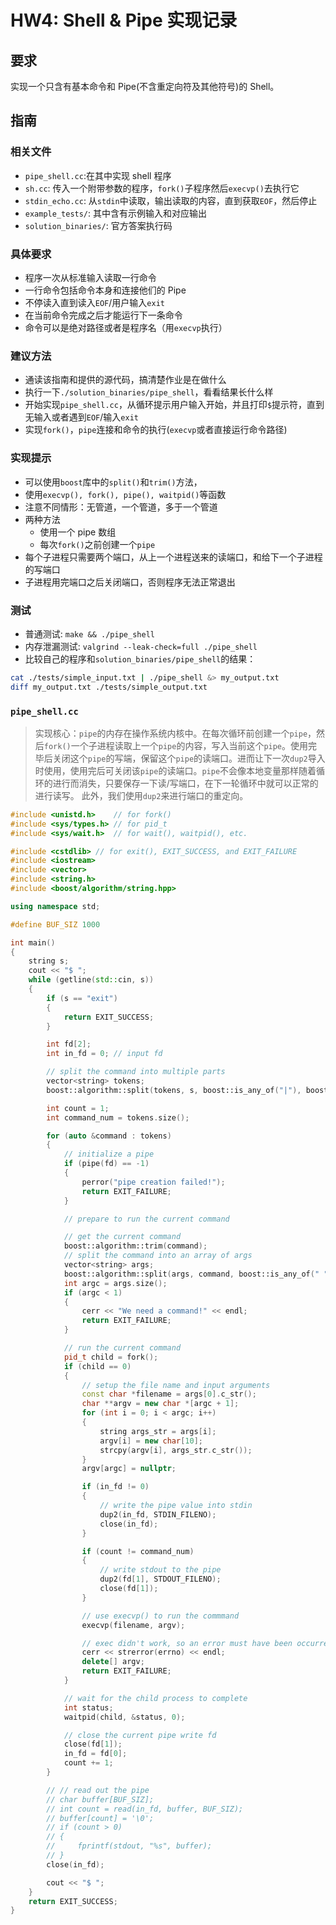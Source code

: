 # HW4: Shell & Pipe 实现记录


## 要求

实现一个只含有基本命令和 Pipe(不含重定向符及其他符号)的 Shell。

## 指南

### 相关文件

- `pipe_shell.cc`:在其中实现 shell 程序
- `sh.cc`: 传入一个附带参数的程序，`fork()`子程序然后`execvp()`去执行它
- `stdin_echo.cc`: 从`stdin`中读取，输出读取的内容，直到获取`EOF`，然后停止
- `example_tests/`: 其中含有示例输入和对应输出
- `solution_binaries/`: 官方答案执行码

### 具体要求

- 程序一次从标准输入读取一行命令
- 一行命令包括命令本身和连接他们的 Pipe
- 不停读入直到读入`EOF`/用户输入`exit`
- 在当前命令完成之后才能运行下一条命令
- 命令可以是绝对路径或者是程序名（用`execvp`执行）

### 建议方法

- 通读该指南和提供的源代码，搞清楚作业是在做什么
- 执行一下`./solution_binaries/pipe_shell`，看看结果长什么样
- 开始实现`pipe_shell.cc`，从循环提示用户输入开始，并且打印`$`提示符，直到无输入或者遇到`EOF`/输入`exit`
- 实现`fork()`，`pipe`连接和命令的执行(`execvp`或者直接运行命令路径)

### 实现提示

- 可以使用`boost`库中的`split()`和`trim()`方法，
- 使用`execvp(), fork(), pipe(), waitpid()`等函数
- 注意不同情形：无管道，一个管道，多于一个管道
- 两种方法
  - 使用一个 pipe 数组
  - 每次`fork()`之前创建一个`pipe`
- 每个子进程只需要两个端口，从上一个进程送来的读端口，和给下一个子进程的写端口
- 子进程用完端口之后关闭端口，否则程序无法正常退出

### 测试

- 普通测试: `make && ./pipe_shell`
- 内存泄漏测试: `valgrind --leak-check=full ./pipe_shell`
- 比较自己的程序和`solution_binaries/pipe_shell`的结果：

```bash
cat ./tests/simple_input.txt | ./pipe_shell &> my_output.txt
diff my_output.txt ./tests/simple_output.txt
```

### `pipe_shell.cc`

> 实现核心：`pipe`的内存在操作系统内核中。在每次循环前创建一个`pipe`，然后`fork()`一个子进程读取上一个`pipe`的内容，写入当前这个`pipe`。使用完毕后关闭这个`pipe`的写端，保留这个`pipe`的读端口。进而让下一次`dup2`导入时使用，使用完后可关闭该`pipe`的读端口。`pipe`不会像本地变量那样随着循环的进行而消失，只要保存一下读/写端口，在下一轮循环中就可以正常的进行读写。
> 此外，我们使用`dup2`来进行端口的重定向。

```cpp
#include <unistd.h>    // for fork()
#include <sys/types.h> // for pid_t
#include <sys/wait.h>  // for wait(), waitpid(), etc.

#include <cstdlib> // for exit(), EXIT_SUCCESS, and EXIT_FAILURE
#include <iostream>
#include <vector>
#include <string.h>
#include <boost/algorithm/string.hpp>

using namespace std;

#define BUF_SIZ 1000

int main()
{
    string s;
    cout << "$ ";
    while (getline(std::cin, s))
    {
        if (s == "exit")
        {
            return EXIT_SUCCESS;
        }

        int fd[2];
        int in_fd = 0; // input fd

        // split the command into multiple parts
        vector<string> tokens;
        boost::algorithm::split(tokens, s, boost::is_any_of("|"), boost::token_compress_on);

        int count = 1;
        int command_num = tokens.size();

        for (auto &command : tokens)
        {
            // initialize a pipe
            if (pipe(fd) == -1)
            {
                perror("pipe creation failed!");
                return EXIT_FAILURE;
            }

            // prepare to run the current command

            // get the current command
            boost::algorithm::trim(command);
            // split the command into an array of args
            vector<string> args;
            boost::algorithm::split(args, command, boost::is_any_of(" "), boost::token_compress_on);
            int argc = args.size();
            if (argc < 1)
            {
                cerr << "We need a command!" << endl;
                return EXIT_FAILURE;
            }

            // run the current command
            pid_t child = fork();
            if (child == 0)
            {
                // setup the file name and input arguments
                const char *filename = args[0].c_str();
                char **argv = new char *[argc + 1];
                for (int i = 0; i < argc; i++)
                {
                    string args_str = args[i];
                    argv[i] = new char[10];
                    strcpy(argv[i], args_str.c_str());
                }
                argv[argc] = nullptr;

                if (in_fd != 0)
                {
                    // write the pipe value into stdin
                    dup2(in_fd, STDIN_FILENO);
                    close(in_fd);
                }

                if (count != command_num)
                {
                    // write stdout to the pipe
                    dup2(fd[1], STDOUT_FILENO);
                    close(fd[1]);
                }

                // use execvp() to run the commmand
                execvp(filename, argv);

                // exec didn't work, so an error must have been occurred
                cerr << strerror(errno) << endl;
                delete[] argv;
                return EXIT_FAILURE;
            }

            // wait for the child process to complete
            int status;
            waitpid(child, &status, 0);

            // close the current pipe write fd
            close(fd[1]);
            in_fd = fd[0];
            count += 1;
        }

        // // read out the pipe
        // char buffer[BUF_SIZ];
        // int count = read(in_fd, buffer, BUF_SIZ);
        // buffer[count] = '\0';
        // if (count > 0)
        // {
        //     fprintf(stdout, "%s", buffer);
        // }
        close(in_fd);

        cout << "$ ";
    }
    return EXIT_SUCCESS;
}
```

